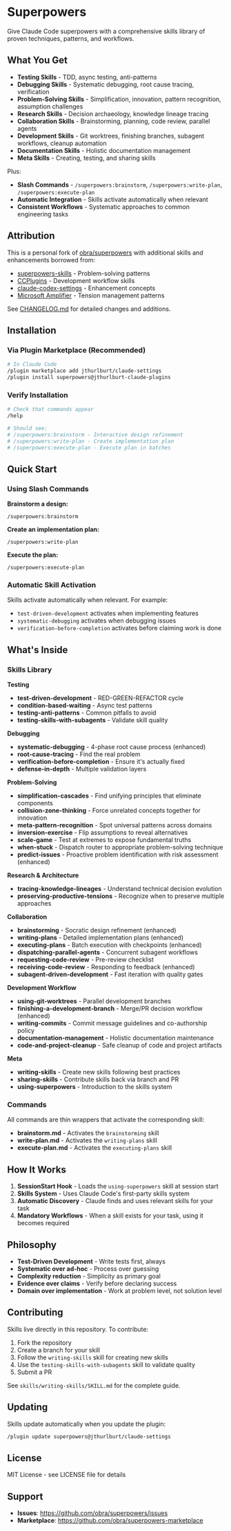 # Superpowers

Give Claude Code superpowers with a comprehensive skills library of proven techniques, patterns, and workflows.

## What You Get

- **Testing Skills** - TDD, async testing, anti-patterns
- **Debugging Skills** - Systematic debugging, root cause tracing, verification
- **Problem-Solving Skills** - Simplification, innovation, pattern recognition, assumption challenges
- **Research Skills** - Decision archaeology, knowledge lineage tracing
- **Collaboration Skills** - Brainstorming, planning, code review, parallel agents
- **Development Skills** - Git worktrees, finishing branches, subagent workflows, cleanup automation
- **Documentation Skills** - Holistic documentation management
- **Meta Skills** - Creating, testing, and sharing skills

Plus:

- **Slash Commands** - `/superpowers:brainstorm`, `/superpowers:write-plan`, `/superpowers:execute-plan`
- **Automatic Integration** - Skills activate automatically when relevant
- **Consistent Workflows** - Systematic approaches to common engineering tasks

## Attribution

This is a personal fork of [obra/superpowers](https://github.com/obra/superpowers) with additional skills and enhancements borrowed from:

- [superpowers-skills](https://github.com/obra/superpowers-skills) - Problem-solving patterns
- [CCPlugins](https://github.com/brennercruvinel/CCPlugins) - Development workflow skills
- [claude-codex-settings](https://github.com/fcakyon/claude-codex-settings/tree/main) - Enhancement concepts
- [Microsoft Amplifier](https://github.com/microsoft/amplifier) - Tension management patterns

See [CHANGELOG.md](CHANGELOG.md) for detailed changes and additions.

## Installation

### Via Plugin Marketplace (Recommended)

```bash
# In Claude Code
/plugin marketplace add jthurlburt/claude-settings
/plugin install superpowers@jthurlburt-claude-plugins
```

### Verify Installation

```bash
# Check that commands appear
/help

# Should see:
# /superpowers:brainstorm - Interactive design refinement
# /superpowers:write-plan - Create implementation plan
# /superpowers:execute-plan - Execute plan in batches
```

## Quick Start

### Using Slash Commands

**Brainstorm a design:**

```
/superpowers:brainstorm
```

**Create an implementation plan:**

```
/superpowers:write-plan
```

**Execute the plan:**

```
/superpowers:execute-plan
```

### Automatic Skill Activation

Skills activate automatically when relevant. For example:

- `test-driven-development` activates when implementing features
- `systematic-debugging` activates when debugging issues
- `verification-before-completion` activates before claiming work is done

## What's Inside

### Skills Library

**Testing**

- **test-driven-development** - RED-GREEN-REFACTOR cycle
- **condition-based-waiting** - Async test patterns
- **testing-anti-patterns** - Common pitfalls to avoid
- **testing-skills-with-subagents** - Validate skill quality

**Debugging**

- **systematic-debugging** - 4-phase root cause process (enhanced)
- **root-cause-tracing** - Find the real problem
- **verification-before-completion** - Ensure it's actually fixed
- **defense-in-depth** - Multiple validation layers

**Problem-Solving**

- **simplification-cascades** - Find unifying principles that eliminate components
- **collision-zone-thinking** - Force unrelated concepts together for innovation
- **meta-pattern-recognition** - Spot universal patterns across domains
- **inversion-exercise** - Flip assumptions to reveal alternatives
- **scale-game** - Test at extremes to expose fundamental truths
- **when-stuck** - Dispatch router to appropriate problem-solving technique
- **predict-issues** - Proactive problem identification with risk assessment (enhanced)

**Research & Architecture**

- **tracing-knowledge-lineages** - Understand technical decision evolution
- **preserving-productive-tensions** - Recognize when to preserve multiple approaches

**Collaboration**

- **brainstorming** - Socratic design refinement (enhanced)
- **writing-plans** - Detailed implementation plans (enhanced)
- **executing-plans** - Batch execution with checkpoints (enhanced)
- **dispatching-parallel-agents** - Concurrent subagent workflows
- **requesting-code-review** - Pre-review checklist
- **receiving-code-review** - Responding to feedback (enhanced)
- **subagent-driven-development** - Fast iteration with quality gates

**Development Workflow**

- **using-git-worktrees** - Parallel development branches
- **finishing-a-development-branch** - Merge/PR decision workflow (enhanced)
- **writing-commits** - Commit message guidelines and co-authorship policy
- **documentation-management** - Holistic documentation maintenance
- **code-and-project-cleanup** - Safe cleanup of code and project artifacts

**Meta**

- **writing-skills** - Create new skills following best practices
- **sharing-skills** - Contribute skills back via branch and PR
- **using-superpowers** - Introduction to the skills system

### Commands

All commands are thin wrappers that activate the corresponding skill:

- **brainstorm.md** - Activates the `brainstorming` skill
- **write-plan.md** - Activates the `writing-plans` skill
- **execute-plan.md** - Activates the `executing-plans` skill

## How It Works

1. **SessionStart Hook** - Loads the `using-superpowers` skill at session start
2. **Skills System** - Uses Claude Code's first-party skills system
3. **Automatic Discovery** - Claude finds and uses relevant skills for your task
4. **Mandatory Workflows** - When a skill exists for your task, using it becomes required

## Philosophy

- **Test-Driven Development** - Write tests first, always
- **Systematic over ad-hoc** - Process over guessing
- **Complexity reduction** - Simplicity as primary goal
- **Evidence over claims** - Verify before declaring success
- **Domain over implementation** - Work at problem level, not solution level

## Contributing

Skills live directly in this repository. To contribute:

1. Fork the repository
2. Create a branch for your skill
3. Follow the `writing-skills` skill for creating new skills
4. Use the `testing-skills-with-subagents` skill to validate quality
5. Submit a PR

See `skills/writing-skills/SKILL.md` for the complete guide.

## Updating

Skills update automatically when you update the plugin:

```bash
/plugin update superpowers@jthurlburt/claude-settings
```

## License

MIT License - see LICENSE file for details

## Support

- **Issues**: https://github.com/obra/superpowers/issues
- **Marketplace**: https://github.com/obra/superpowers-marketplace
